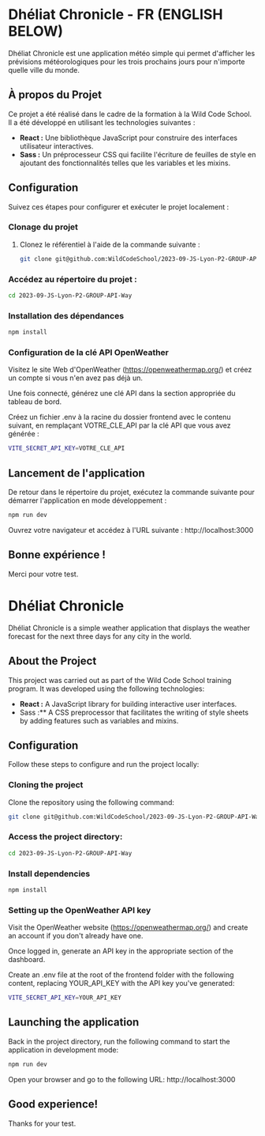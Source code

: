 # Dhéliat Chronicle - FR (ENGLISH BELOW)

Dhéliat Chronicle est une application météo simple qui permet d'afficher les prévisions météorologiques pour les trois prochains jours pour n'importe quelle ville du monde.

## À propos du Projet

Ce projet a été réalisé dans le cadre de la formation à la Wild Code School. Il a été développé en utilisant les technologies suivantes :

- **React :** Une bibliothèque JavaScript pour construire des interfaces utilisateur interactives.
- **Sass :** Un préprocesseur CSS qui facilite l'écriture de feuilles de style en ajoutant des fonctionnalités telles que les variables et les mixins.

## Configuration

Suivez ces étapes pour configurer et exécuter le projet localement :


### Clonage du projet

1. Clonez le référentiel à l'aide de la commande suivante :

   ```bash
   git clone git@github.com:WildCodeSchool/2023-09-JS-Lyon-P2-GROUP-API-Way.git


### Accédez au répertoire du projet :

```bash
cd 2023-09-JS-Lyon-P2-GROUP-API-Way
```


### Installation des dépendances

```bash
npm install
```


### Configuration de la clé API OpenWeather

Visitez le site Web d'OpenWeather (https://openweathermap.org/) et créez un compte si vous n'en avez pas déjà un.

Une fois connecté, générez une clé API dans la section appropriée du tableau de bord.

Créez un fichier .env à la racine du dossier frontend avec le contenu suivant, en remplaçant VOTRE_CLE_API par la clé API que vous avez générée :

```bash
VITE_SECRET_API_KEY=VOTRE_CLE_API
```


## Lancement de l'application

De retour dans le répertoire du projet, exécutez la commande suivante pour démarrer l'application en mode développement :

```bash
npm run dev
```

Ouvrez votre navigateur et accédez à l'URL suivante : http://localhost:3000



## Bonne expérience !

Merci pour votre test.



# Dhéliat Chronicle

Dhéliat Chronicle is a simple weather application that displays the weather forecast for the next three days for any city in the world.

## About the Project

This project was carried out as part of the Wild Code School training program. It was developed using the following technologies:

- **React :** A JavaScript library for building interactive user interfaces.
- Sass :** A CSS preprocessor that facilitates the writing of style sheets by adding features such as variables and mixins.

## Configuration

Follow these steps to configure and run the project locally:


### Cloning the project

Clone the repository using the following command:

   ```bash
   git clone git@github.com:WildCodeSchool/2023-09-JS-Lyon-P2-GROUP-API-Way.git
```

### Access the project directory:

```bash
cd 2023-09-JS-Lyon-P2-GROUP-API-Way
```


### Install dependencies

```bash
npm install
```


### Setting up the OpenWeather API key

Visit the OpenWeather website (https://openweathermap.org/) and create an account if you don't already have one.

Once logged in, generate an API key in the appropriate section of the dashboard.

Create an .env file at the root of the frontend folder with the following content, replacing YOUR_API_KEY with the API key you've generated:

```bash
VITE_SECRET_API_KEY=YOUR_API_KEY
```


## Launching the application

Back in the project directory, run the following command to start the application in development mode:

```bash
npm run dev
```

Open your browser and go to the following URL: http://localhost:3000



## Good experience!

Thanks for your test.
